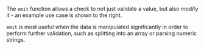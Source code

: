 The ```emit``` function allows a check to not just validate a value, but also modify it - an example use case is shown to the right.

```emit``` is most useful when the data is manipulated significantly in order to perform further validation, such as splitting into an array or parsing numeric strings.